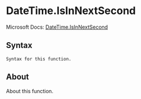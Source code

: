 ---
---

# DateTime.IsInNextSecond

Microsoft Docs: [DateTime.IsInNextSecond](https://docs.microsoft.com/en-us/powerquery-m/datetime-isinnextsecond)

## Syntax

```
Syntax for this function.
```

## About

About this function.

